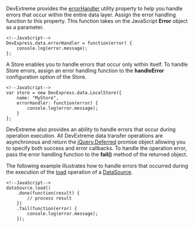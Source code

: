 DevExtreme provides the [errorHandler](/api-reference/30%20Data%20Layer/Utils/errorHandler.md '/Documentation/ApiReference/Data_Layer/Utils/#errorHandler') utility property to help you handle errors that occur within the entire data layer. Assign the error handling function to this property. This function takes on the JavaScript **Error** object as a parameter.

    <!--JavaScript-->
    DevExpress.data.errorHandler = function(error) {
        console.log(error.message);
    };

A Store enables you to handle errors that occur only within itself. To handle Store errors, assign an error handling function to the **handleError** configuration option of the Store.

    <!--JavaScript-->
    var store = new DevExpress.data.LocalStore({
        name: "MyStore",
        errorHandler: function(error) {
            console.log(error.message);
        }
    };

DevExtreme also provides an ability to handle errors that occur during operation execution. All DevExtreme data transfer operations are asynchronous and return the [jQuery.Deferred](https://api.jquery.com/jQuery.Deferred) promise object allowing you to specify both success and error callbacks. To handle the operation error, pass the error handling function to the **fail()** method of the returned object.

The following example illustrates how to handle errors that occurred during the execution of the [load](/api-reference/30%20Data%20Layer/DataSource/3%20Methods/load().md '/Documentation/ApiReference/Data_Layer/DataSource/Methods/#load') operation of a [DataSource](/api-reference/30%20Data%20Layer/DataSource '/Documentation/ApiReference/Data_Layer/DataSource/').

    <!--JavaScript-->
    dataSource.load()
        .done(function(result) {
            // process result
        })
        .fail(function(error) {
            console.log(error.message);
        });